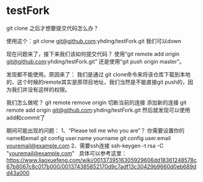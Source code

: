 # testFork

git clone 之后才想要提交代码怎么办？

使用这个：git clone git@github.com:yhding/testFork.git 我们可以down

现在问题来了，接下来我们该如何提交代码？
  使用“git remote add origin git@github.com:yhding/testFork.git” 
  还是使用“git push origin master”。

发现都不能使用。原因来了：
  我们是通过 git clone命令来将该仓库下载到本地的，这个时候的remote其实是原项目地址，我们当然是不能直接git push的，因为我们并没有这样的权限。

我们怎么做呢？
  git remote remove origin 切断当前的连接
  添加新的连接
  git remote add origin git@github.com:yhding/testFork.git
  然后就发现可以使用add和commit了

期间可能出现的问题：
1、“Please tell me who you are”？
  你需要设置你的name和email
  git config user.name yourname
  git config user.email youremail@example.com
2、需要ssh连接
   ssh-keygen -t rsa -C "youremail@example.com"
   具体可以参考这里：
   https://www.liaoxuefeng.com/wiki/0013739516305929606dd18361248578c67b8067c8c017b000/001374385852170d9c7adf13c30429b9660d0eb689dd43a000
